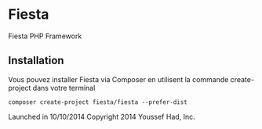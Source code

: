 # Fiesta
Fiesta PHP Framework

## Installation

Vous pouvez installer Fiesta via Composer en utilisent la commande create-project dans votre terminal

	composer create-project fiesta/fiesta --prefer-dist

Launched in 10/10/2014
Copyright 2014 Youssef Had, Inc.
